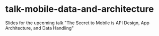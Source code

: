 # talk-mobile-data-and-architecture
Slides for the upcoming talk "The Secret to Mobile is API Design, App Architecture, and Data Handling"
